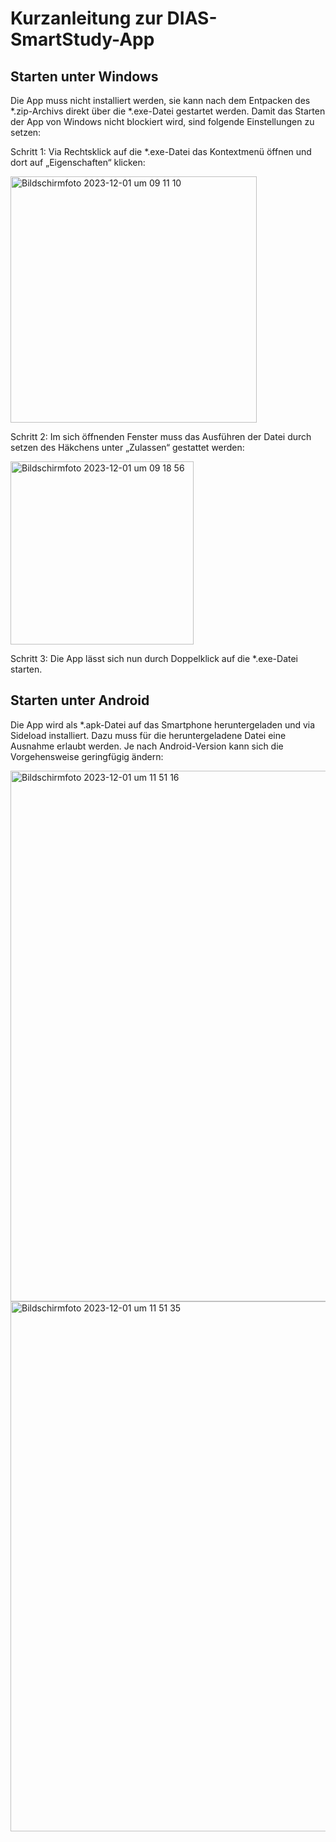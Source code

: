 # Kurzanleitung zur DIAS-SmartStudy-App

## Starten unter Windows

Die App muss nicht installiert werden, sie kann nach dem Entpacken des *.zip-Archivs direkt über die *.exe-Datei gestartet werden. Damit das
Starten der App von Windows nicht blockiert wird, sind folgende Einstellungen zu setzen:

Schritt 1: Via Rechtsklick auf die *.exe-Datei das Kontextmenü öffnen und dort auf „Eigenschaften“ klicken:

<img width="394" alt="Bildschirmfoto 2023-12-01 um 09 11 10" src="https://github.com/dias-digitial-assistant/smart-study-app/assets/93987997/d077abab-24f8-4c60-a2ea-3ee265398231">

Schritt 2: Im sich öffnenden Fenster muss das Ausführen der Datei durch setzen des Häkchens unter „Zulassen“ gestattet werden:

<img width="293" alt="Bildschirmfoto 2023-12-01 um 09 18 56" src="https://github.com/dias-digitial-assistant/smart-study-app/assets/93987997/d545f8ac-0212-48cc-b55f-143ebe879133">

Schritt 3: Die App lässt sich nun durch Doppelklick auf die *.exe-Datei starten.

## Starten unter Android

Die App wird als *.apk-Datei auf das Smartphone heruntergeladen und via Sideload installiert. Dazu muss für die heruntergeladene Datei eine Ausnahme erlaubt werden. Je nach Android-Version kann sich die Vorgehensweise geringfügig ändern:

<img width="849" alt="Bildschirmfoto 2023-12-01 um 11 51 16" src="https://github.com/dias-digitial-assistant/smart-study-app/assets/93987997/b6e02e1f-cb6f-41d2-95f7-f68bdd39c8d0">

<img width="848" alt="Bildschirmfoto 2023-12-01 um 11 51 35" src="https://github.com/dias-digitial-assistant/smart-study-app/assets/93987997/e65fda92-c53b-488e-af36-f71b20c2298e">
